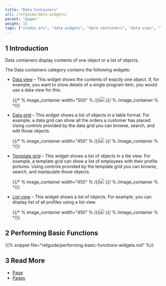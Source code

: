 ```yaml
---
title: "Data Containers"
url: /refguide/data-widgets/
parent: "pages"
weight: 15
tags: ["studio pro", "data widgets", "data containers", "data view", "list view", "data grid"]
---
```


## 1 Introduction

Data containers display contents of one object or a list of objects. 

The Data containers category contains the following widgets:

* [Data view](/refguide/data-view/) – This widget shows the contents of exactly one object. If, for example, you want to show details of a single program item, you would use a data view for this:

    {{/* % image_container width="500" % */}}![](/attachments/refguide/modeling/pages/data-widgets/data-view-example.png)
    {{/* % /image_container % */}}

* [Data grid](/refguide/data-grid/) – This widget shows a list of objects in a table format. For example, a data grid can show all the orders a customer has placed. Using controls provided by the data grid you can browse, search, and edit those objects.

    {{/* % image_container width="450" % */}}![](/attachments/refguide/modeling/pages/data-widgets/data-grid-example.png)
    {{/* % /image_container % */}}

* [Template grid](/refguide/template-grid/) – This widget shows a list of objects in a tile view. For example, a template grid can show a list of employees with their profile pictures. Using controls provided by the template grid you can browse, search, and manipulate those objects.

    {{/* % image_container width="450" % */}}![](/attachments/refguide/modeling/pages/data-widgets/template-grid-example.png)
    {{/* % /image_container % */}}

* [List view](/refguide/list-view/) – This widget shows a list of objects. For example, you can display list of all profiles using a list view. 

    {{/* % image_container width="450" % */}}![](/attachments/refguide/modeling/pages/data-widgets/list-view-example.png)
    {{/* % /image_container % */}}

## 2 Performing Basic Functions

{{% snippet file="refguide/performing-basic-functions-widgets.md" %}}

## 3 Read More

* [Page](/refguide/page/)
* [Pages](/refguide/pages/)